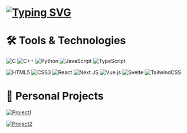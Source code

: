 # [![Typing SVG](https://readme-typing-svg.herokuapp.com?font=Helvetica&size=30&duration=4800&pause=1000&color=F0F6FC&width=435&lines=Hi+there+%F0%9F%91%8B%2C+I'm+Pouya;Welcome+to+my+GitHub+Profile)](https://git.io/typing-svg)

# 🛠️ Tools & Technologies
![C](https://img.shields.io/badge/c-%2300599C.svg?style=for-the-badge&logo=c&logoColor=white) ![C++](https://img.shields.io/badge/c++-%2300599C.svg?style=for-the-badge&logo=c%2B%2B&logoColor=white) ![Python](https://img.shields.io/badge/python-3670A0?style=for-the-badge&logo=python&logoColor=ffdd54) ![JavaScript](https://img.shields.io/badge/javascript-%23323330.svg?style=for-the-badge&logo=javascript&logoColor=%23F7DF1E) ![TypeScript](https://img.shields.io/badge/TypeScript-007ACC?style=for-the-badge&logo=typescript&logoColor=white) 

![HTML5](https://img.shields.io/badge/html-%23E34F26.svg?style=for-the-badge&logo=html5&logoColor=white) ![CSS3](https://img.shields.io/badge/css-%231572B6.svg?style=for-the-badge&logo=css3&logoColor=white) ![React](https://img.shields.io/badge/react-%2320232a.svg?style=for-the-badge&logo=react&logoColor=%2361DAFB) ![Next JS](https://img.shields.io/badge/Next-black?style=for-the-badge&logo=next.js&logoColor=white) ![Vue.js](https://img.shields.io/badge/vuejs-%2335495e.svg?style=for-the-badge&logo=vuedotjs&logoColor=%234FC08D) ![Svelte](https://img.shields.io/badge/svelte-%23f1413d.svg?style=for-the-badge&logo=svelte&logoColor=white) ![TailwindCSS](https://img.shields.io/badge/tailwind-%2338B2AC.svg?style=for-the-badge&logo=tailwind-css&logoColor=white)

# 💫 Personal Projects
[![Project1](https://github-readme-stats.vercel.app/api/pin/?username=P0u4a&repo=playlist-generator&show_owner=false&theme=github_dark_dimmed)](https://github.com/P0u4a/playlist-generator)

[![Project2](https://github-readme-stats.vercel.app/api/pin?username=P0u4a&repo=vs-gradient-maker&show_owner=false&theme=github_dark_dimmed)](https://github.com/P0u4a/vs-gradient-maker)
